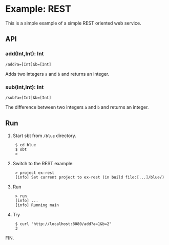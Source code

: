 # Example: REST

This is a simple example of a simple REST oriented web service.

## API

### add(Int,Int): Int

    /add?a=[Int]&b=[Int]

Adds two integers `a` and `b` and returns an integer.

### sub(Int,Int): Int

    /sub?a=[Int]&b=[Int]

The difference between two integers `a` and `b` and returns an integer.

## Run

1. Start sbt from `/blue` directory. 

        $ cd blue
        $ sbt
        >

2. Switch to the REST example:

        > project ex-rest
        [info] Set current project to ex-rest (in build file:[...]/blue/)

3. Run

        > run
        [info] ...
        [info] Running main

4. Try

        $ curl "http://localhost:8080/add?a=1&b=2"
        3

FIN.